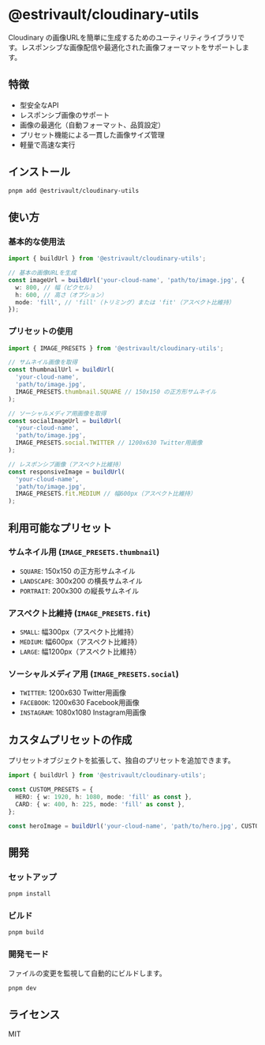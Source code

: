 # @estrivault/cloudinary-utils

Cloudinary の画像URLを簡単に生成するためのユーティリティライブラリです。レスポンシブな画像配信や最適化された画像フォーマットをサポートします。

## 特徴

- 型安全なAPI
- レスポンシブ画像のサポート
- 画像の最適化（自動フォーマット、品質設定）
- プリセット機能による一貫した画像サイズ管理
- 軽量で高速な実行

## インストール

```bash
pnpm add @estrivault/cloudinary-utils
```

## 使い方

### 基本的な使用法

```typescript
import { buildUrl } from '@estrivault/cloudinary-utils';

// 基本の画像URLを生成
const imageUrl = buildUrl('your-cloud-name', 'path/to/image.jpg', {
  w: 800, // 幅（ピクセル）
  h: 600, // 高さ（オプション）
  mode: 'fill', // 'fill'（トリミング）または 'fit'（アスペクト比維持）
});
```

### プリセットの使用

```typescript
import { IMAGE_PRESETS } from '@estrivault/cloudinary-utils';

// サムネイル画像を取得
const thumbnailUrl = buildUrl(
  'your-cloud-name',
  'path/to/image.jpg',
  IMAGE_PRESETS.thumbnail.SQUARE // 150x150 の正方形サムネイル
);

// ソーシャルメディア用画像を取得
const socialImageUrl = buildUrl(
  'your-cloud-name',
  'path/to/image.jpg',
  IMAGE_PRESETS.social.TWITTER // 1200x630 Twitter用画像
);

// レスポンシブ画像（アスペクト比維持）
const responsiveImage = buildUrl(
  'your-cloud-name',
  'path/to/image.jpg',
  IMAGE_PRESETS.fit.MEDIUM // 幅600px（アスペクト比維持）
);
```

## 利用可能なプリセット

### サムネイル用 (`IMAGE_PRESETS.thumbnail`)

- `SQUARE`: 150x150 の正方形サムネイル
- `LANDSCAPE`: 300x200 の横長サムネイル
- `PORTRAIT`: 200x300 の縦長サムネイル

### アスペクト比維持 (`IMAGE_PRESETS.fit`)

- `SMALL`: 幅300px（アスペクト比維持）
- `MEDIUM`: 幅600px（アスペクト比維持）
- `LARGE`: 幅1200px（アスペクト比維持）

### ソーシャルメディア用 (`IMAGE_PRESETS.social`)

- `TWITTER`: 1200x630 Twitter用画像
- `FACEBOOK`: 1200x630 Facebook用画像
- `INSTAGRAM`: 1080x1080 Instagram用画像

## カスタムプリセットの作成

プリセットオブジェクトを拡張して、独自のプリセットを追加できます。

```typescript
import { buildUrl } from '@estrivault/cloudinary-utils';

const CUSTOM_PRESETS = {
  HERO: { w: 1920, h: 1080, mode: 'fill' as const },
  CARD: { w: 400, h: 225, mode: 'fill' as const },
};

const heroImage = buildUrl('your-cloud-name', 'path/to/hero.jpg', CUSTOM_PRESETS.HERO);
```

## 開発

### セットアップ

```bash
pnpm install
```

### ビルド

```bash
pnpm build
```

### 開発モード

ファイルの変更を監視して自動的にビルドします。

```bash
pnpm dev
```

## ライセンス

MIT
